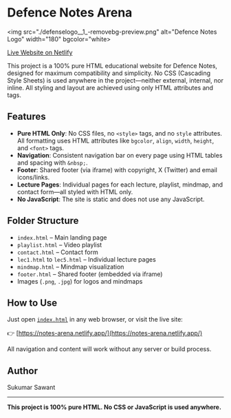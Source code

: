 # Defence Notes Arena

<p align="center">

  <img src="./defenselogo__1_-removebg-preview.png" alt="Defence Notes Logo" width="180" bgcolor="white>
</p>

[Live Website on Netlify](https://notes-arena.netlify.app/)

This project is a 100% pure HTML educational website for Defence Notes, designed for maximum compatibility and simplicity. No CSS (Cascading Style Sheets) is used anywhere in the project—neither external, internal, nor inline. All styling and layout are achieved using only HTML attributes and tags.

## Features
- **Pure HTML Only**: No CSS files, no `<style>` tags, and no `style` attributes. All formatting uses HTML attributes like `bgcolor`, `align`, `width`, `height`, and `<font>` tags.
- **Navigation**: Consistent navigation bar on every page using HTML tables and spacing with `&nbsp;`.
- **Footer**: Shared footer (via iframe) with copyright, X (Twitter) and email icons/links.
- **Lecture Pages**: Individual pages for each lecture, playlist, mindmap, and contact form—all styled with HTML only.
- **No JavaScript**: The site is static and does not use any JavaScript.

## Folder Structure
- `index.html` – Main landing page
- `playlist.html` – Video playlist
- `contact.html` – Contact form
- `lec1.html` to `lec5.html` – Individual lecture pages
- `mindmap.html` – Mindmap visualization
- `footer.html` – Shared footer (embedded via iframe)
- Images (`.png`, `.jpg`) for logos and mindmaps

## How to Use

Just open [`index.html`](index.html) in any web browser, or visit the live site:

👉 [https://notes-arena.netlify.app/](https://notes-arena.netlify.app/)

All navigation and content will work without any server or build process.

## Author
Sukumar Sawant

---
**This project is 100% pure HTML. No CSS or JavaScript is used anywhere.**
